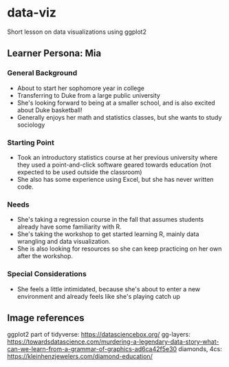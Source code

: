 # data-viz

Short lesson on data visualizations using ggplot2

## Learner Persona: Mia

### General Background
- About to start her sophomore year in college
- Transferring to Duke from a large public university
- She's looking forward to being at a smaller school, and is also excited about Duke basketball! 
- Generally enjoys her math and statistics classes, but she wants to study sociology

### Starting Point
- Took an introductory statistics course at her previous university where they used a point-and-click software geared towards education (not expected to be used outside the classroom)
- She also has some experience using Excel, but she has never written code.

### Needs 
- She's taking a regression course in the fall that assumes students already have some familiarity with R. 
- She's taking the workshop to get started learning R, mainly data wrangling and data visualization. 
- She is also looking for resources so she can keep practicing on her own after the workshop. 

### Special Considerations 
- She feels a little intimidated, because she's about to enter a new environment and already feels like she's playing catch up

## Image references

ggplot2 part of tidyverse: https://datasciencebox.org/
gg-layers: https://towardsdatascience.com/murdering-a-legendary-data-story-what-can-we-learn-from-a-grammar-of-graphics-ad6ca42f5e30
diamonds, 4cs: https://kleinhenzjewelers.com/diamond-education/